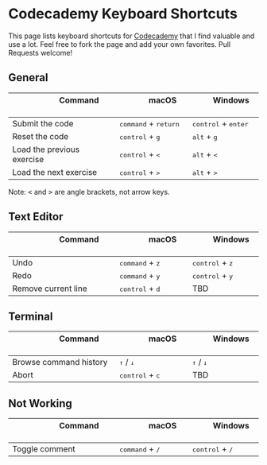 # Codecademy Keyboard Shortcuts

This page lists keyboard shortcuts for [Codecademy](https://www.codecademy.com) that I find valuable and use a lot. Feel free to fork the page and add your own favorites. Pull Requests welcome!

## General

| &nbsp;&nbsp;&nbsp;&nbsp;&nbsp;&nbsp;&nbsp;&nbsp;&nbsp;&nbsp;&nbsp;&nbsp;&nbsp;&nbsp;&nbsp; Command &nbsp;&nbsp;&nbsp;&nbsp;&nbsp;&nbsp;&nbsp;&nbsp;&nbsp;&nbsp;&nbsp;&nbsp;&nbsp;&nbsp;&nbsp; | &nbsp;&nbsp;&nbsp;&nbsp;&nbsp;&nbsp;&nbsp;&nbsp;&nbsp; macOS &nbsp;&nbsp;&nbsp;&nbsp;&nbsp;&nbsp;&nbsp;&nbsp;&nbsp; | &nbsp;&nbsp;&nbsp;&nbsp;&nbsp;&nbsp; Windows &nbsp;&nbsp;&nbsp;&nbsp;&nbsp;&nbsp; | 
| ------- | -------- | ------- |
| Submit the code | <kbd>command</kbd> + <kbd>return</kbd> | <kbd>control</kbd> + <kbd>enter</kbd> |
| Reset the code | <kbd>control</kbd> + <kbd>g</kbd> | <kbd>alt</kbd> + <kbd>g</kbd> |
| Load the previous exercise | <kbd>control</kbd> + <kbd><</kbd> | <kbd>alt</kbd> + <kbd><</kbd> |
| Load the next exercise | <kbd>control</kbd> + <kbd>></kbd> | <kbd>alt</kbd> + <kbd>></kbd> |

Note: <kbd><</kbd> and <kbd>></kbd> are angle brackets, not arrow keys.

## Text Editor

| &nbsp;&nbsp;&nbsp;&nbsp;&nbsp;&nbsp;&nbsp;&nbsp;&nbsp;&nbsp;&nbsp;&nbsp;&nbsp;&nbsp;&nbsp; Command &nbsp;&nbsp;&nbsp;&nbsp;&nbsp;&nbsp;&nbsp;&nbsp;&nbsp;&nbsp;&nbsp;&nbsp;&nbsp;&nbsp;&nbsp; | &nbsp;&nbsp;&nbsp;&nbsp;&nbsp;&nbsp;&nbsp;&nbsp;&nbsp; macOS &nbsp;&nbsp;&nbsp;&nbsp;&nbsp;&nbsp;&nbsp;&nbsp;&nbsp; | &nbsp;&nbsp;&nbsp;&nbsp;&nbsp;&nbsp; Windows &nbsp;&nbsp;&nbsp;&nbsp;&nbsp;&nbsp; | 
| ------- | -------- | ------- |
| Undo | <kbd>command</kbd> + <kbd>z</kbd> | <kbd>control</kbd> + <kbd>z</kbd> |
| Redo | <kbd>command</kbd> + <kbd>y</kbd> | <kbd>control</kbd> + <kbd>y</kbd> |
| Remove current line | <kbd>control</kbd> + <kbd>d</kbd> | TBD |

## Terminal

| &nbsp;&nbsp;&nbsp;&nbsp;&nbsp;&nbsp;&nbsp;&nbsp;&nbsp;&nbsp;&nbsp;&nbsp;&nbsp;&nbsp;&nbsp; Command &nbsp;&nbsp;&nbsp;&nbsp;&nbsp;&nbsp;&nbsp;&nbsp;&nbsp;&nbsp;&nbsp;&nbsp;&nbsp;&nbsp;&nbsp; | &nbsp;&nbsp;&nbsp;&nbsp;&nbsp;&nbsp;&nbsp;&nbsp;&nbsp; macOS &nbsp;&nbsp;&nbsp;&nbsp;&nbsp;&nbsp;&nbsp;&nbsp;&nbsp; | &nbsp;&nbsp;&nbsp;&nbsp;&nbsp;&nbsp; Windows &nbsp;&nbsp;&nbsp;&nbsp;&nbsp;&nbsp; | 
| ------- | -------- | ------- |
| Browse command history | <kbd>↑</kbd> / <kbd>↓</kbd> | <kbd>↑</kbd> / <kbd>↓</kbd> |
| Abort | <kbd>control</kbd> + <kbd>c</kbd> | TBD |

## Not Working
| &nbsp;&nbsp;&nbsp;&nbsp;&nbsp;&nbsp;&nbsp;&nbsp;&nbsp;&nbsp;&nbsp;&nbsp;&nbsp;&nbsp;&nbsp; Command &nbsp;&nbsp;&nbsp;&nbsp;&nbsp;&nbsp;&nbsp;&nbsp;&nbsp;&nbsp;&nbsp;&nbsp;&nbsp;&nbsp;&nbsp; | &nbsp;&nbsp;&nbsp;&nbsp;&nbsp;&nbsp;&nbsp;&nbsp;&nbsp; macOS &nbsp;&nbsp;&nbsp;&nbsp;&nbsp;&nbsp;&nbsp;&nbsp;&nbsp; | &nbsp;&nbsp;&nbsp;&nbsp;&nbsp;&nbsp; Windows &nbsp;&nbsp;&nbsp;&nbsp;&nbsp;&nbsp; | 
| ------- | -------- | ------- |
| Toggle comment | <kbd>command</kbd> + <kbd>/</kbd> | <kbd>control</kbd> + <kbd>/</kbd> |
